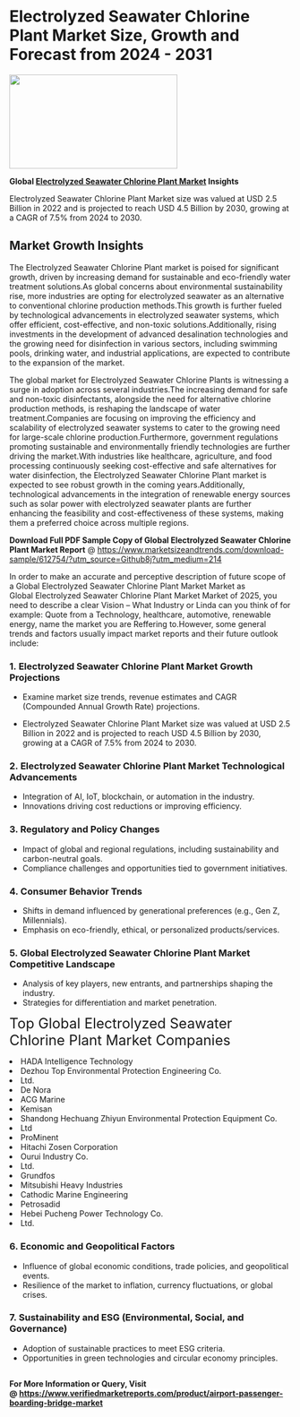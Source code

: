 <H1>Electrolyzed Seawater Chlorine Plant Market Size, Growth and Forecast from 2024 - 2031</H1><img class="aligncenter size-medium wp-image-584254" src="https://thirdeyenews.in/wp-content/uploads/2024/09/Global-Market-Research-300x168.jpeg" alt="" width="300" height="168" /><p><strong>Global&nbsp;<a href="https://www.marketsizeandtrends.com/download-sample/612754/?utm_source=Github8j?utm_medium=214">Electrolyzed Seawater Chlorine Plant Market</a> Insights</strong></p><p>Electrolyzed Seawater Chlorine Plant Market size was valued at USD 2.5 Billion in 2022 and is projected to reach USD 4.5 Billion by 2030, growing at a CAGR of 7.5% from 2024 to 2030.</p><p><h2>Market Growth Insights</h2> <p>The Electrolyzed Seawater Chlorine Plant market is poised for significant growth, driven by increasing demand for sustainable and eco-friendly water treatment solutions.As global concerns about environmental sustainability rise, more industries are opting for electrolyzed seawater as an alternative to conventional chlorine production methods.This growth is further fueled by technological advancements in electrolyzed seawater systems, which offer efficient, cost-effective, and non-toxic solutions.Additionally, rising investments in the development of advanced desalination technologies and the growing need for disinfection in various sectors, including swimming pools, drinking water, and industrial applications, are expected to contribute to the expansion of the market.</p> <p>The global market for Electrolyzed Seawater Chlorine Plants is witnessing a surge in adoption across several industries.The increasing demand for safe and non-toxic disinfectants, alongside the need for alternative chlorine production methods, is reshaping the landscape of water treatment.Companies are focusing on improving the efficiency and scalability of electrolyzed seawater systems to cater to the growing need for large-scale chlorine production.Furthermore, government regulations promoting sustainable and environmentally friendly technologies are further driving the market.With industries like healthcare, agriculture, and food processing continuously seeking cost-effective and safe alternatives for water disinfection, the Electrolyzed Seawater Chlorine Plant market is expected to see robust growth in the coming years.Additionally, technological advancements in the integration of renewable energy sources such as solar power with electrolyzed seawater plants are further enhancing the feasibility and cost-effectiveness of these systems, making them a preferred choice across multiple regions.</p> <p><span class=""><strong>Download Full PDF Sample Copy of Global Electrolyzed Seawater Chlorine Plant Market Report</strong> @ <a href="https://www.marketsizeandtrends.com/download-sample/612754/?utm_source=Github8j?utm_medium=214" target="_blank">https://www.marketsizeandtrends.com/download-sample/612754/?utm_source=Github8j?utm_medium=214</a></span></p><p>In order to make an accurate and perceptive description of future scope of a Global&nbsp;Electrolyzed Seawater Chlorine Plant Market Market as Global&nbsp;Electrolyzed Seawater Chlorine Plant Market Market of 2025, you need to describe a clear Vision &ndash; What Industry or Linda can you think of for example: Quote from a Technology, healthcare, automotive, renewable energy, name the market you are Reffering to.However, some general trends and factors usually impact market reports and their future outlook include:</p><h3>1.&nbsp;<strong>Electrolyzed Seawater Chlorine Plant Market Growth Projections</strong></h3><ul><li>Examine market size trends, revenue estimates and CAGR (Compounded Annual Growth Rate) projections.</li><li><p>Electrolyzed Seawater Chlorine Plant Market size was valued at USD 2.5 Billion in 2022 and is projected to reach USD 4.5 Billion by 2030, growing at a CAGR of 7.5% from 2024 to 2030.</p></li></ul><h3>2.&nbsp;<strong>Electrolyzed Seawater Chlorine Plant Market Technological Advancements</strong></h3><ul><li>Integration of AI, IoT, blockchain, or automation in the industry.</li><li>Innovations driving cost reductions or improving efficiency.</li></ul><h3>3.&nbsp;<strong>Regulatory and Policy Changes</strong></h3><ul><li>Impact of global and regional regulations, including sustainability and carbon-neutral goals.</li><li>Compliance challenges and opportunities tied to government initiatives.</li></ul><h3>4.&nbsp;<strong>Consumer Behavior Trends</strong></h3><ul><li>Shifts in demand influenced by generational preferences (e.g., Gen Z, Millennials).</li><li>Emphasis on eco-friendly, ethical, or personalized products/services.</li></ul><h3>5.&nbsp;<strong>Global Electrolyzed Seawater Chlorine Plant Market Competitive Landscape</strong></h3><ul><li>Analysis of key players, new entrants, and partnerships shaping the industry.</li><li>Strategies for differentiation and market penetration.</li></ul><p data-pm-slice="1 1 []"><span style="color: inherit; font-family: inherit; font-size: 25px;">Top Global Electrolyzed Seawater Chlorine Plant Market Companies</span></p><div class="" data-test-id=""><p><li>HADA Intelligence Technology</li><li> Dezhou Top Environmental Protection Engineering Co.</li><li> Ltd.</li><li> De Nora</li><li> ACG Marine</li><li> Kemisan</li><li> Shandong Hechuang Zhiyun Environmental Protection Equipment Co.</li><li> Ltd</li><li> ProMinent</li><li> Hitachi Zosen Corporation</li><li> Ourui Industry Co.</li><li> Ltd.</li><li> Grundfos</li><li> Mitsubishi Heavy Industries</li><li> Cathodic Marine Engineering</li><li> Petrosadid</li><li> Hebei Pucheng Power Technology Co.</li><li> Ltd.</li></p></div><h3>6.&nbsp;<strong>Economic and Geopolitical Factors</strong></h3><ul><li>Influence of global economic conditions, trade policies, and geopolitical events.</li><li>Resilience of the market to inflation, currency fluctuations, or global crises.</li></ul><h3>7.&nbsp;<strong>Sustainability and ESG (Environmental, Social, and Governance)</strong></h3><ul><li>Adoption of sustainable practices to meet ESG criteria.</li><li>Opportunities in green technologies and circular economy principles.</li></ul><h2><strong style="font-size: 14px;">For More Information or Query, Visit @&nbsp;</strong><a style="background-color: #ffffff; font-size: 14px;" href="https://www.marketsizeandtrends.com/report/electrolyzed-seawater-chlorine-plant-market/" target="_blank">https://www.verifiedmarketreports.com/product/airport-passenger-boarding-bridge-market</a></h2>